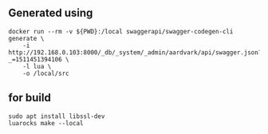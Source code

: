 Generated using
----------------
~~~
docker run --rm -v ${PWD}:/local swaggerapi/swagger-codegen-cli generate \
    -i http://192.168.0.103:8000/_db/_system/_admin/aardvark/api/swagger.json?_=1511451394106 \
    -l lua \
    -o /local/src
~~~

for build
----------------
~~~
sudo apt install libssl-dev
luarocks make --local
~~~